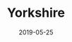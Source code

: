 ---
title: Yorkshire
date: 2019-05-25
layout: trip
thumb_img_path: trips/yorkshire/6.jpeg
content_img_paths:
  - trips/yorkshire/1.jpeg
  - trips/yorkshire/2.jpeg
  - trips/yorkshire/3.jpeg
  - trips/yorkshire/4.jpeg
  - trips/yorkshire/5.jpeg
  - trips/yorkshire/6.jpeg
# map: 1edPsdSfS4l9y8oeYhPIx7Q04hYgx33Vp
car: Ford Transit Custom, 6-speed MT
mileage: 485
---